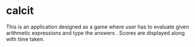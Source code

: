 # calcit
This is an application designed as a game where user has to evaluate given arithmetic expressions and type the answers . Scores are displayed along with time taken.
